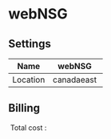 # webNSG 

## Settings


| Name | webNSG  |
| --- | --- |
| Location | canadaeast  |

## Billing
 Total cost : 
